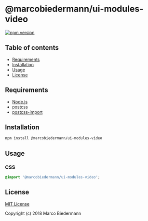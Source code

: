 # @marcobiedermann/ui-modules-video

[![npm version](https://badge.fury.io/js/%40marcobiedermann%2Fui-modules-video.svg)](https://badge.fury.io/js/%40marcobiedermann%2Fui-modules-video)

## Table of contents

- [Requirements](#requirements)
- [Installation](#installation)
- [Usage](#usage)
- [License](#license)

## Requirements

- [Node.js](https://nodejs.org)
- [postcss](https://github.com/postcss/postcss)
- [postcss-import](https://github.com/postcss/postcss-import)

## Installation

```sh
npm install @marcobiedermann/ui-modules-video
```

## Usage

### CSS

```css
@import '@marcobiedermann/ui-modules-video';
```

## License

[MIT License](../../LICENSE)

Copyright (c) 2018 Marco Biedermann
